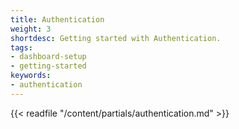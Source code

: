 ```yaml
---
title: Authentication
weight: 3
shortdesc: Getting started with Authentication.
tags:
- dashboard-setup
- getting-started
keywords:
- authentication
---
```


{{< readfile "/content/partials/authentication.md" >}}